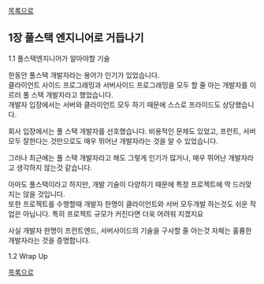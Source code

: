[목록으로](https://github.com/unclebae/letsBecomeFullStackEngineer)

## 1장 풀스택 엔지니어로 거듭나기

1.1 풀스택엔지니어가 알아야할 기술

한동안 풀스택 개발자라는 용어가 인기가 있었습니다. <br/>
클라이언트 사이드 프로그래밍과 서버사이드 프로그래밍을 모두 할 줄 아는 개발자를 이르러 풀 스택 개발자라고 했었습니다. <br/>
개발자 입장에서는 서버와 클라이언트 모두 하기 때문에 스스로 프라이드도 상당했습니다. <br/>

회사 입장에서는 풀 스택 개발자를 선호했습니다. 비용적인 문제도 있었고, 프런트, 서버 모두 잘한다는 것만으로도 매우 뛰어난 개발자라는 것을 알 수 있었습니다. <br/>

그러나 최근에는 풀 스택 개발자라고 해도 그렇게 인기가 많거나, 매우 뛰어난 개발자라고 생각하지 않는것 같습니다. <br/>

아마도 풀스택이라고 하지만, 개발 기술이 다양하기 때문에 특정 프로젝트에 딱 드러맞지는 않을 것입니다. <br/> 
또한 프로젝트를 수행할때 개발자 한명이 클라이언트와 서버 모두개발 하는것도 쉬운 작업은 아닙니다. 특히 프로젝트 규모가 커진다면 더욱 어려워 지겠지요 <br/>

사실 개발자 한명이 프런트엔드, 서버사이드의 기술을 구사할 줄 아는것 자체는 훌륭한 개발자라는 것을 증명합니다. 



1.2 Wrap Up

[목록으로](https://github.com/unclebae/letsBecomeFullStackEngineer)